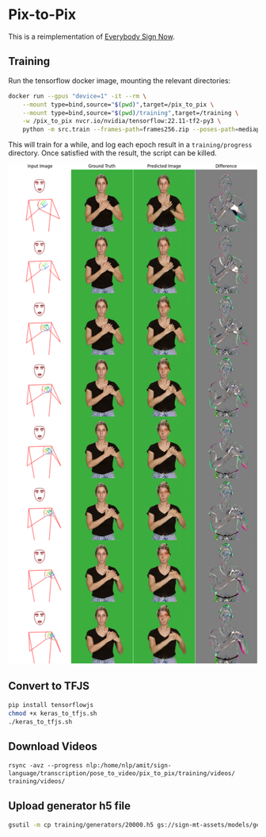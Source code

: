 # Pix-to-Pix

This is a reimplementation of [Everybody Sign Now](https://github.com/sign-language-processing/everybody-sign-now).

## Training


 Run the tensorflow docker image, mounting the relevant directories:

```bash
docker run --gpus "device=1" -it --rm \
	--mount type=bind,source="$(pwd)",target=/pix_to_pix \
	--mount type=bind,source="$(pwd)/training",target=/training \
	-w /pix_to_pix nvcr.io/nvidia/tensorflow:22.11-tf2-py3 \
	python -m src.train --frames-path=frames256.zip --poses-path=mediapipe256.zip
```
 
This will train for a while, and log each epoch result in a `training/progress` directory. Once satisfied with the
result, the script can be killed.

![Progress Sample](figures/progress_sample.png)

## Convert to TFJS

```.bash
pip install tensorflowjs
chmod +x keras_to_tfjs.sh
./keras_to_tfjs.sh
```


## Download Videos

```
rsync -avz --progress nlp:/home/nlp/amit/sign-language/transcription/pose_to_video/pix_to_pix/training/videos/ training/videos/
```

## Upload generator h5 file

```bash
gsutil -m cp training/generators/20000.h5 gs://sign-mt-assets/models/generator/model.h5
```